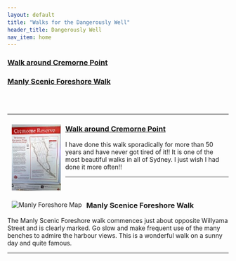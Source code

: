 ```yaml
---
layout: default
title: "Walks for the Dangerously Well"
header_title: Dangerously Well
nav_item: home
---
```





### [](#header-1)[Walk around Cremorne Point](\walks\walk_around_cremorne_point)
### [](#header-2)[Manly Scenic Foreshore Walk](\walks\manly_foreshore)

<br>
<br>
<hr>
<div class="container-fluid">
    <div class="row">
        <div class="col-md-2">
            <a href="\assets\img\cremorne_point\WalkAroundCremornePoint.jpg"><img align="left" src="\assets\img\cremorne_point\WalkAroundCremornePoint_112_150.jpg" hspace="10" title="Cremorne Point Map"></a> 
        </div>
        <div class="col-md-10">
            <h3><a href="\walks\walk_around_cremorne_point">Walk around Cremorne Point</a></h3>
            <p>I have done this walk sporadically for more than 50 years and have never got tired of it!! It is one of the most beautiful walks in all of Sydney. I just wish I had done it more often!!</p>
        </div>
    </div>
</div>
<hr>
<br>
<div class="container-fluid">
    <div class="row">
        <div class="col-md-2">
            <a href="\assets\img\manly_foreshore\map_manly_foreshore_walk.png"><img align="left" src="\assets\img\manly_foreshore\ap_manly_foreshore_walk_150_106.png" hspace="10" title="Manly Foreshore Map"></a> 
        </div>
        <div class="col-md-10">
            <h3>Manly Scenice Foreshore Walk</h3>
            <p>The Manly Scenic Foreshore walk commences just about opposite Willyama Street and is clearly marked. Go slow and make frequent use of the many benches to admire the harbour views. This is a wonderful walk on a sunny day and quite famous.</p>
        </div>
    </div>
</div>
<hr>
